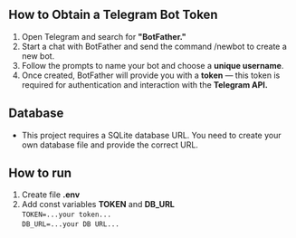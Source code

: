 ## How to Obtain a Telegram Bot Token

1. Open Telegram and search for **"BotFather."**
2. Start a chat with BotFather and send the command /newbot to create a new bot.
3. Follow the prompts to name your bot and choose a **unique username**.
4. Once created, BotFather will provide you with a **token** — this token is required for authentication and interaction with the **Telegram API.**

## Database
- This project requires a SQLite database URL. You need to create your own database file and provide the correct URL.<br>

## How to run
1. Create file **.env**<br>
2. Add const variables __TOKEN__ and **DB_URL**<br>
```TOKEN=...your token...```<br>
```DB_URL=...your DB URL...```<br>
